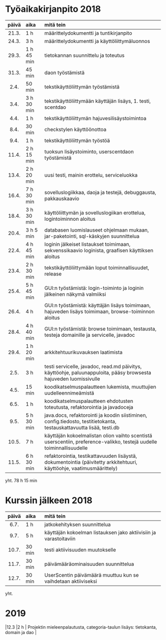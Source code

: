 # Työaikakirjanpito 2018

| päivä | aika | mitä tein  |
| :----:|:-----| :-----|
| 21.3. |1 h   | määrittelydokumentti ja tuntikirjanpito  |
| 24.3. |3 h   | määrittelydokumentti ja käyttöliittymäluonnos |
| 29.3. |1 h 45 min   | tietokannan suunnittelu ja toteutus |
| 31.3. |45 min   | daon työstämistä |
| 2.4. |50 min  | tekstikäyttöliittymän työstämistä |
| 3.4. |3 h 30 min  | tekstikäyttöliittymään käyttäjän lisäys, 1. testi, scentdao | 
| 4.4. |1 h | tekstikäyttöliittymän hajuvesilisäystoimintoa |
| 8.4. |30 min | checkstylen käyttöönottoa |
| 9.4. |1 h | tekstikäyttöliittymän työstöä |
| 11.4. |2 h 15 min | tuoksun lisäystoiminto, userscentdaon työstämistä |
| 13.4. |2 h 20 min | uusi testi, mainin erottelu, serviceluokka |
| 16.4. |7 h 30 min | sovelluslogiikkaa, daoja ja testejä, debuggausta, pakkauskaavio |
| 18.4. |3 h 30 min | käyttöliittymän ja sovelluslogiikan erottelua, logintoiminnon aloitus |
| 20.4. |3 h 5 min | databasen luomislauseet ohjelmaan mukaan, jar-paketointi, sql-käskyjen suunnittelua |
| 22.4. |4 h 45 min | loginin jälkeiset listaukset toimimaan, sekvenssikaavio loginista, graafisen käyttiksen aloitus |
| 23.4. |2 h 30 min | tekstikäyttöliittymään loput toiminnallisuudet, release |
| 25.4. |5 h 45 min | GUI:n työstämistä: login-toiminto ja loginin jälkeinen näkymä valmiiksi |
| 26.4. |4 h | GUI:n työstämistä: käyttäjän lisäys toimimaan, hajuveden lisäys toimimaan, browse-toiminnon aloitus |
| 28.4. |4 h 40 min | GUI:n työstämistä: browse toimimaan, testausta, testeja domainille ja servicelle, javadoc  |
| 29.4. |1 h 20 min | arkkitehtuurikuvauksen laatimista |
| 2.5.  |3 h | testi servicelle, javadoc, read.md päivitys, käyttöohje, paluunappuloita, pääsy browsesta hajuveden luomissivulle |
| 4.5.  |15 min| koodikatselmuspalautteen lukemista, muuttujien uudelleennimeämistä |
| 6.5.  |1 h| koodikatselmuspalautteen ehdotusten toteutusta, refaktorointia ja javadoceja |
| 9.5.  |5 h 30 min| java.docs, refaktorointi ja koodin siistiminen, config.tiedosto, testitietokanta, testauskattavuutta lisää, testi.db |
| 10.5.  |7 h | käyttäjän kokoelmalistan olion vaihto scentistä userscentiin, preference-valikko, testejä uudelle toiminnallisuudelle |
| 11.5.  |6 h 30 min | refaktorointia, testikattavuuden lisäystä, dokumentointia (päivitetty arkkitehtuuri, käyttöohje, vaatimusmäärittely) |

yht. 78 h 15 min 

# Kurssin jälkeen 2018

| päivä | aika | mitä tein  |
| :----:|:-----| :-----|
| 6.7. |1 h   | jatkokehityksen suunnittelua |
| 9.7. |5 h   | käyttäjän kokoelman listauksen jako aktiivisiin ja varastoitaviin |
| 10.7. |30 min   | testi aktiivisuuden muutokselle |
| 11.7. |30 min   | päivämääräominaisuuden suunnittelua |
| 12.7. |30 min   | UserScentin päivämäärä muuttuu kun se vaihdetaan aktiiviseksi |

yht.

# 2019

|12.3 |2 h  | Projektin mieleenpalautusta, categoria-taulun lisäys: tietokanta, domain ja dao |
